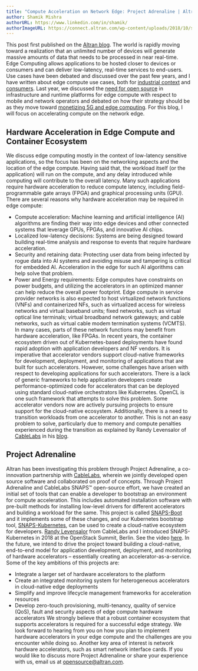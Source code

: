 ```yaml
---
title: "Compute Acceleration on Network Edge: Project Adrenaline | Altran Blog"
author: Shamik Mishra
authorURL: https://www.linkedin.com/in/shamik/
authorImageURL: https://connect.altran.com/wp-content/uploads/2018/10/shamik-mishra.jpg
---
```

This post first published on the [Altran blog](https://connect.altran.com/2020/01/compute-acceleration-on-network-edge-project-adrenaline/).
The world is rapidly moving toward a realization that an unlimited number of devices will generate massive amounts of data that needs to be processed in near real-time. Edge Computing allows applications to be hosted closer to devices or consumers and can deliver low-latency, real-time services to end-users.
Use cases have been debated and discussed over the past few years, and I have written about edge compute use cases, both for [industrial context](https://enterpriseiotinsights.com/20191114/channels/reader-forum/industrial-grade-5g-reader-forum) and [consumers](https://www.vanillaplus.com/2018/02/16/35836-edge-can-help-mobile-operators-monetise-vr-ar/). Last year, we discussed the [need for open source]( https://www.rcrwireless.com/20190411/carriers/mobile-edge-open-source-reader-forum) in infrastructure and runtime platforms for edge compute with respect to mobile and network operators and debated on how their strategy should be as they move toward [monetizing 5G and edge computing]( https://www.pipelinepub.com/OSS-BSS/mobile-edge-computing).
For this blog, I will focus on accelerating compute on the network edge.
## Hardware Acceleration in Edge Compute and Container Ecosystem
We discuss edge computing mostly in the context of low-latency sensitive applications, so the focus has been on the networking aspects and the location of the edge compute. Having said that, the workload itself (or the application) will run on the compute, and any delay introduced while computing will contribute to the overall latency.
Many such applications require hardware acceleration to reduce compute latency, including field-programmable gate arrays (FPGA) and graphical processing units (GPU). There are several reasons why hardware acceleration may be required in edge compute:
* Compute acceleration: Machine learning and artificial intelligence (AI) algorithms are finding their way into edge devices and other connected systems that leverage GPUs, FPGAs, and innovative AI chips.
* Localized low-latency decisions: Systems are being designed toward building real-time analysis and response to events that require hardware acceleration.
* Security and retaining data: Protecting user data from being infected by rogue data into AI systems and avoiding misuse and tampering is critical for embedded AI. Acceleration in the edge for such AI algorithms can help solve that problem.
* Power and Energy requirements: Edge computes have constraints on power budgets, and utilizing the accelerators in an optimized manner can help reduce the overall power footprint.
Edge compute in service provider networks is also expected to host virtualized network functions (VNFs) and containerized NFs, such as virtualized access for wireless networks and virtual baseband units; fixed networks, such as virtual optical line terminals; virtual broadband network gateways; and cable networks, such as virtual cable modem termination systems (VCMTS). In many cases, parts of these network functions may benefit from hardware acceleration, like FPGAs.
In recent years, the container ecosystem driven out of Kubernetes-based deployments have found rapid adoption with application developers and NF vendors. It is imperative that accelerator vendors support cloud-native frameworks for development, deployment, and monitoring of applications that are built for such accelerators.
However, some challenges have arisen with respect to developing applications for such accelerators. There is a lack of generic frameworks to help application developers create performance-optimized code for accelerators that can be deployed using standard cloud-native orchestrators like Kubernetes. OpenCL is one such framework that attempts to solve this problem. Some accelerator vendors now are actively pursuing projects to ensure support for the cloud-native ecosystem.
Additionally, there is a need to transition workloads from one accelerator to another. This is not an easy problem to solve, particularly due to memory and compute penalties experienced during the transition as explained by Randy Levensalor of [CableLabs](https://www.cablelabs.com/) in his [blog](https://www.cablelabs.com/edge-adrenaline-boost-kubernetes-orchestrate-fpgas-gpu).
## Project Adrenaline
Altran has been investigating this problem through Project Adrenaline, a co-innovation partnership with [CableLabs](https://www.cablelabs.com/), wherein we jointly developed open source software and collaborated on proof of concepts.
Through Project Adrenaline and CableLabs SNAPS™ open-source effort, we have created an initial set of tools that can enable a developer to bootstrap an environment for compute acceleration. This includes automated installation software with pre-built methods for installing low-level drivers for different accelerators and building a workload for the same. This project is called [SNAPS-Boot](https://github.com/cablelabs/snaps-boot) and it implements some of these changes, and our Kubernetes bootstrap tool, [SNAPS-Kubernetes](https://github.com/cablelabs/snaps-kubernetes), can be used to create a cloud-native ecosystem for developers. [Randy Levensalor](https://www.cablelabs.com/author/rlevensalor) from CableLabs and I introduced SNAPS-Kubernetes in 2018 at the OpenStack Summit, Berlin. See the video [here](https://www.openstack.org/videos/summits/berlin-2018/edge-application-delivery-with-openstack-and-kubernetes).
In the future, we intend to drive the project toward building a cloud-native, end-to-end model for application development, deployment, and monitoring of hardware accelerators – essentially creating an accelerator-as-a-service. Some of the key ambitions of this projects are:
* Integrate a larger set of hardware accelerators to the platform
* Create an integrated monitoring system for heterogeneous accelerators in cloud-native edge deployments
* Simplify and improve lifecycle management frameworks for acceleration resources
* Develop zero-touch provisioning, multi-tenancy, quality of service (QoS), fault and security aspects of edge compute hardware accelerators
We strongly believe that a robust container ecosystem that supports accelerators is required for a successful edge strategy. We look forward to hearing from you on how you plan to implement hardware accelerators in your edge compute and the challenges are you encounter while doing so. Another key area of interest is network hardware accelerators, such as smart network interface cards.
If you would like to discuss more Project Adrenaline or share your experience with us, email us at [opensource@altran.com](opensource@altran.com).
